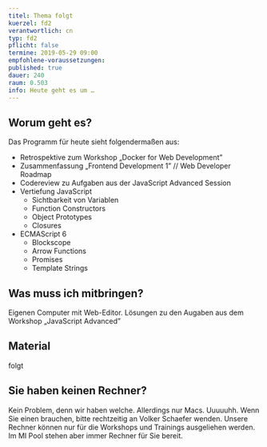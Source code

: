 ```yaml
---
titel: Thema folgt
kuerzel: fd2
verantwortlich: cn
typ: fd2
pflicht: false
termine: 2019-05-29 09:00
empfohlene-voraussetzungen: 
published: true
dauer: 240
raum: 0.503
info: Heute geht es um …
---
```


## Worum geht es?
Das Programm für heute sieht folgendermaßen aus:
* Retrospektive zum Workshop „Docker for Web Development”
* Zusammenfassung „Frontend Development 1” // Web Developer Roadmap
* Codereview zu Aufgaben aus der JavaScript Advanced Session
* Vertiefung JavaScript
  * Sichtbarkeit von Variablen
  * Function Constructors
  * Object Prototypes
  * Closures
* ECMAScript 6
  * Blockscope
  * Arrow Functions
  * Promises
  * Template Strings

## Was muss ich mitbringen?
Eigenen Computer mit Web-Editor. Lösungen zu den Augaben aus dem Workshop „JavaScript Advanced”

## Material
folgt

## Sie haben keinen Rechner?
Kein Problem, denn wir haben welche. Allerdings nur Macs. Uuuuuhh. Wenn Sie einen brauchen, bitte rechtzeitig an Volker Schaefer wenden. Unsere Rechner können nur für die Workshops und Trainings ausgeliehen werden. Im MI Pool stehen aber immer Rechner für Sie bereit.

